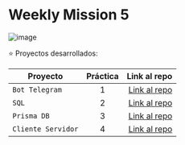 # Weekly Mission 5

![image](https://user-images.githubusercontent.com/17634377/166196965-f471f607-8343-424d-aec2-d83da7bfd97b.png)

⭐️ Proyectos desarrollados:

| Proyecto | Práctica | Link al repo |
| ------------- |:-------------:| -----:|
|`Bot Telegram`|1|[Link al repo](https://github.com/DanielaBeltranCruz/Playbook-Node.js/blob/main/weekly_mission_5/bot_telegram.md)|
|`SQL`|2|[Link al repo](https://github.com/DanielaBeltranCruz/Playbook-Node.js/blob/main/weekly_mission_5/postgreSQL.md)|
|`Prisma DB`|3|[Link al repo](https://github.com/LaunchX-InnovaccionVirtual/MissionNodeJS)|
|`Cliente Servidor`|4|[Link al repo](https://github.com/LaunchX-InnovaccionVirtual/MissionNodeJS)|
